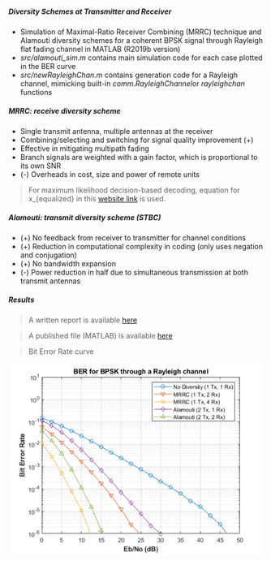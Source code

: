 ##### Diversity Schemes at Transmitter and Receiver

- Simulation of Maximal-Ratio Receiver Combining (MRRC) technique and Alamouti diversity schemes for a coherent BPSK signal through Rayleigh flat fading channel in MATLAB (R2019b version)
- _src/alamouti_sim.m_ contains main simulation code for each case plotted in the BER curve
- _src/newRayleighChan.m_ contains generation code for a Rayleigh channel, mimicking built-in *comm.RayleighChannel*or _rayleighchan_ functions

##### MRRC: receive diversity scheme

- Single transmit antenna, multiple antennas at the receiver
- Combining/selecting and switching for signal quality improvement (+)
- Effective in mitigating multipath fading
- Branch signals are weighted with a gain factor, which is proportional to its own SNR
- (-) Overheads in cost, size and power of remote units
> For maximum likelihood decision-based decoding, equation for x_{equalized} in this [website link](http://www.dsplog.com/2008/09/28/maximal-ratio-combining/) is used.

##### Alamouti: transmit diversity scheme (STBC)

- (+) No feedback from receiver to transmitter for channel conditions
- (+) Reduction in computational complexity in coding (only uses negation and conjugation)
- (+) No bandwidth expansion
- (-) Power reduction in half due to simultaneous transmission at both transmit antennas

##### Results

> A written report is available [here](doc/mrrc_alamouti_report.pdf)

> A published file (MATLAB) is available [here](doc/mrrc_alamouti_sim_code.pdf)

> Bit Error Rate curve

![BER curve](res/ber.png)
